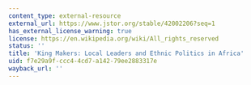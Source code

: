```yaml
---
content_type: external-resource
external_url: https://www.jstor.org/stable/42002206?seq=1
has_external_license_warning: true
license: https://en.wikipedia.org/wiki/All_rights_reserved
status: ''
title: 'King Makers: Local Leaders and Ethnic Politics in Africa'
uid: f7e29a9f-ccc4-4cd7-a142-79ee2883317e
wayback_url: ''
---
```

